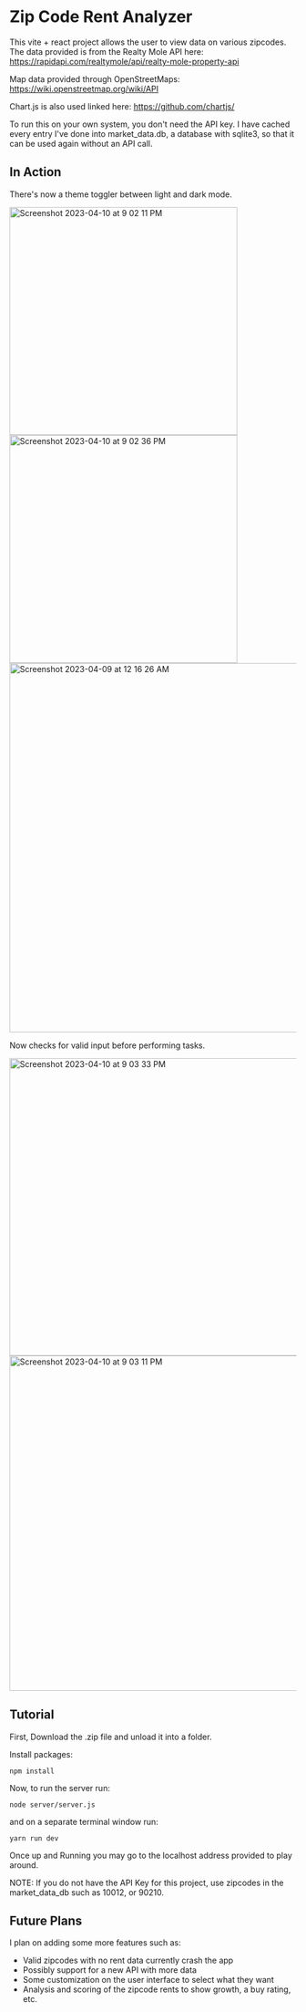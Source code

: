 # Zip Code Rent Analyzer
This vite + react project allows the user to view data on various zipcodes. The data provided is from the Realty Mole API here: https://rapidapi.com/realtymole/api/realty-mole-property-api

Map data provided through OpenStreetMaps: https://wiki.openstreetmap.org/wiki/API

Chart.js is also used linked here: https://github.com/chartjs/

To run this on your own system, you don't need the API key. I have cached every entry I've done into market_data.db, a database with sqlite3, so that it can be used again without an API call.

## In Action
There's now a theme toggler between light and dark mode.

<img width="400" alt="Screenshot 2023-04-10 at 9 02 11 PM" src="https://user-images.githubusercontent.com/67870706/231028448-b1dc6a9f-7c01-482a-b79b-91b7ff468ccf.png">
<img width="400" alt="Screenshot 2023-04-10 at 9 02 36 PM" src="https://user-images.githubusercontent.com/67870706/231028492-a81f58f1-2954-4b4c-a59d-12328e1cfa0c.png">
<img width="648" alt="Screenshot 2023-04-09 at 12 16 26 AM" src="https://user-images.githubusercontent.com/67870706/230754127-3dd845ca-3d84-4322-962d-ea3bf688d753.png">

Now checks for valid input before performing tasks.


<img width="522" alt="Screenshot 2023-04-10 at 9 03 33 PM" src="https://user-images.githubusercontent.com/67870706/231028593-8f365794-c235-4da9-b12a-3c864913acdf.png">
<img width="588" alt="Screenshot 2023-04-10 at 9 03 11 PM" src="https://user-images.githubusercontent.com/67870706/231028603-f9ab5399-67f2-4cdd-94b9-264f8938caf9.png">

## Tutorial
First, Download the .zip file and unload it into a folder.

Install packages: 

`npm install`

Now, to run the server run: 

`node server/server.js`


and on a separate terminal window run:

`yarn run dev`

Once up and Running you may go to the localhost address provided to play around. 

NOTE: If you do not have the API Key for this project, use zipcodes in the market_data_db such as 10012, or 90210. 
## Future Plans


I plan on adding some more features such as:
* Valid zipcodes with no rent data currently crash the app
* Possibly support for a new API with more data
* Some customization on the user interface to select what they want
* Analysis and scoring of the zipcode rents to show growth, a buy rating, etc.
